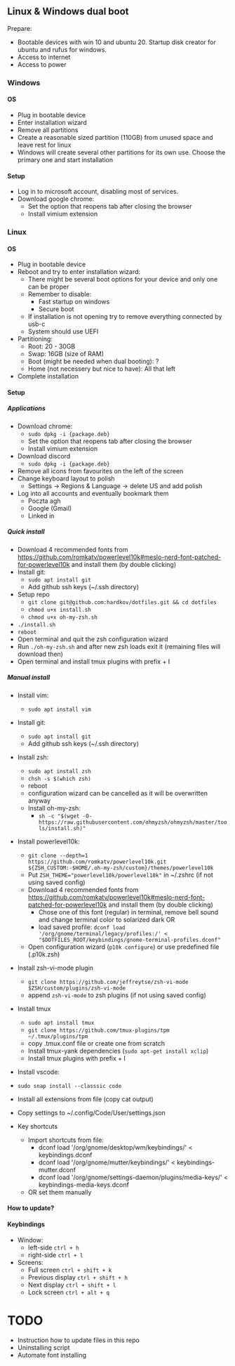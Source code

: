 ## Linux & Windows dual boot
Prepare:
- Bootable devices with win 10 and ubuntu 20. Startup disk creator for ubuntu and rufus for windows.
- Access to internet
- Access to power

### Windows

#### OS
- Plug in bootable device
- Enter installation wizard
- Remove all partitions
- Create a reasonable sized partition (110GB) from unused space and leave rest for linux
- Windows will create several other partitions for its own use. Choose the primary one and start installation

#### Setup
- Log in to microsoft account, disabling most of services.
- Download google chrome:
  - Set the option that reopens tab after closing the browser
  - Install vimium extension

### Linux

#### OS
- Plug in bootable device
- Reboot and try to enter installation wizard:
  - There might be several boot options for your device and only one can be proper
  - Remember to disable:
    - Fast startup on windows
    - Secure boot
  - If installation is not opening try to remove everything connected by usb-c
  - System should use UEFI
- Partitioning:
  - Root: 20 - 30GB
  - Swap: 16GB (size of RAM)
  - Boot (might be needed when dual booting): ?
  - Home (not necessery but nice to have): All that left
- Complete installation

#### Setup

##### Applications
- Download chrome:
  - `sudo dpkg -i {package.deb}`
  - Set the option that reopens tab after closing the browser
  - Install vimium extension
- Download discord
  - `sudo dpkg -i {package.deb}`
- Remove all icons from favourites on the left of the screen
- Change keyboard layout to polish
  - Settings -> Regions & Language -> delete US and add polish
- Log into all accounts and eventually bookmark them
  - Poczta agh
  - Google (Gmail)
  - Linked in

##### Quick install
- Download 4 recommended fonts from https://github.com/romkatv/powerlevel10k#meslo-nerd-font-patched-for-powerlevel10k and install them (by double clicking)
- Install git:
  - `sudo apt install git`
  - Add github ssh keys (~/.ssh directory)
- Setup repo
  - `git clone git@github.com:hardkov/dotfiles.git && cd dotfiles`
  - `chmod u+x install.sh`
  - `chmod u+x oh-my-zsh.sh`
- `./install.sh`
- `reboot`
- Open terminal and quit the zsh configuration wizard
- Run `./oh-my-zsh.sh` and after new zsh loads exit it (remaining files will download then)
- Open terminal and install tmux plugins with prefix + I

##### Manual install
- Install vim:
  - `sudo apt install vim`

- Install git:
  - `sudo apt install git`
  - Add github ssh keys (~/.ssh directory)

- Install zsh:
  - `sudo apt install zsh`
  - `chsh -s $(which zsh)`
  - reboot
  - configuration wizard can be cancelled as it will be overwritten anyway
  - Install oh-my-zsh:
    - `sh -c "$(wget -O- https://raw.githubusercontent.com/ohmyzsh/ohmyzsh/master/tools/install.sh)"`

- Install powerlevel10k:
  - `git clone --depth=1 https://github.com/romkatv/powerlevel10k.git ${ZSH_CUSTOM:-$HOME/.oh-my-zsh/custom}/themes/powerlevel10k`
  - Put `ZSH_THEME="powerlevel10k/powerlevel10k"` in ~/.zshrc (if not using saved config)
  - Download 4 recommended fonts from https://github.com/romkatv/powerlevel10k#meslo-nerd-font-patched-for-powerlevel10k and install them (by double clicking)
    - Chose one of this font (regular) in terminal, remove bell sound and change terminal color to solarized dark OR
    - load saved profile: `dconf load '/org/gnome/terminal/legacy/profiles:/' < "$DOTFILES_ROOT/keybindings/gnome-terminal-profiles.dconf"` 
  - Open configuration wizard (`p10k configure`) or use predefined file (.p10k.zsh)

- Install zsh-vi-mode plugin
  - `git clone https://github.com/jeffreytse/zsh-vi-mode $ZSH/custom/plugins/zsh-vi-mode`
  - append `zsh-vi-mode` to zsh plugins (if not using saved config)

- Install tmux
  - `sudo apt install tmux`
  - `git clone https://github.com/tmux-plugins/tpm ~/.tmux/plugins/tpm`
  - copy .tmux.conf file or create one from scratch 
  - Install tmux-yank dependencies (`sudo apt-get install xclip`)
  - Install tmux plugins with prefix + I

- Install vscode:
- `sudo snap install --classsic code`
- Install all extensions from file (copy cat output)
- Copy settings to ~/.config/Code/User/settings.json

- Key shortcuts
  - Import shortcuts from file:
    - dconf load '/org/gnome/desktop/wm/keybindings/' < keybindings.dconf
    - dconf load '/org/gnome/mutter/keybindings/' < keybindings-mutter.dconf
    - dconf load '/org/gnome/settings-daemon/plugins/media-keys/' < keybindings-media-keys.dconf
  - OR set them manually 

#### How to update?

#### Keybindings
- Window:
  - left-side `ctrl + h`
  - right-side `ctrl + l`
- Screens:
  - Full screen `ctrl + shift + k`
  - Previous display `ctrl + shift + h`
  - Next display `ctrl + shift + l`
  - Lock screen `ctrl + alt + q`

# TODO
- Instruction how to update files in this repo
- Uninstalling script
- Automate font installing